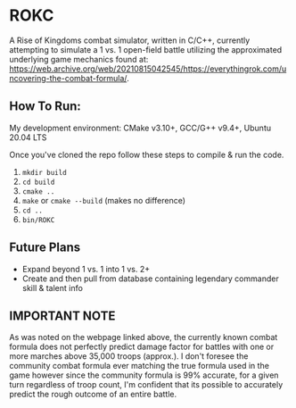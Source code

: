 # ROKC
A Rise of Kingdoms combat simulator, written in C/C++, currently attempting to simulate a 1 vs. 1 open-field battle utilizing the approximated underlying game mechanics found at:  
https://web.archive.org/web/20210815042545/https://everythingrok.com/uncovering-the-combat-formula/.
 
 ## How To Run:
My development environment: CMake v3.10+, GCC/G++ v9.4+, Ubuntu 20.04 LTS  
  
Once you've cloned the repo follow these steps to compile & run the code.
  1. `mkdir build`   
  2. `cd build`  
  3. `cmake ..`  
  4. `make` or `cmake --build` (makes no difference)  
  5. `cd ..`  
  6. `bin/ROKC`  
  
## Future Plans
  - Expand beyond 1 vs. 1 into 1 vs. 2+
  - Create and then pull from database containing legendary commander skill & talent info  
    
## IMPORTANT NOTE  
As was noted on the webpage linked above, the currently known combat formula does not perfectly predict damage factor for battles with one or more marches above 35,000 troops (approx.). I don't foresee the community combat formula ever matching the true formula used in the game however since the community formula is 99% accurate, for a given turn regardless of troop count, I'm confident that its possible to accurately predict the rough outcome of an entire battle.
 
